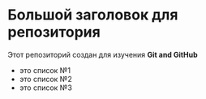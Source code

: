 # Большой заголовок для репозитория
Этот репозиторий создан для изучения **Git and GitHub**
- это cписок №1
- это cписок №2
- это cписок №3
